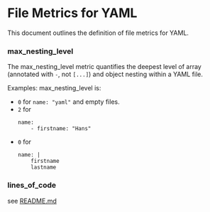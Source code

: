 # File Metrics for YAML

This document outlines the definition of file metrics for YAML.

### max_nesting_level

The max_nesting_level metric quantifies the deepest level of array (annotated with `-`, not `[...]`) and object nesting within a YAML file.

Examples: max_nesting_level is:
- `0` for `name: "yaml"` and empty files.
- `2` for
    ```
    name:
        - firstname: "Hans"
    ```
- `0` for
    ```
    name: |
        firstname
        lastname
    ```
### lines_of_code

see [README.md](../README.md)
